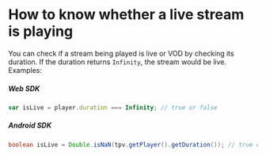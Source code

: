 # How to know whether a live stream is playing

You can check if a stream being played is live or VOD by checking its duration. If the duration returns `Infinity`, the stream would be live. Examples:

##### Web SDK

```js
var isLive = player.duration === Infinity; // true or false
```

##### Android SDK

```java
boolean isLive = Double.isNaN(tpv.getPlayer().getDuration()); // true or false
```

